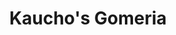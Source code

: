 ---
title: "Kaucho's Gomeria"
url: /ciudad-autonoma-de-buenos-aires/kauchos-gomeria/
shop: Autowerkstatt
---
